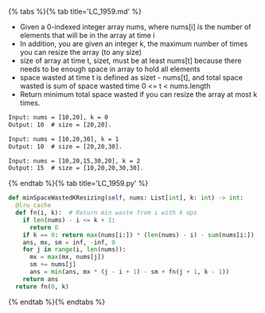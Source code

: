 {% tabs %}{% tab title='LC_1959.md' %}

* Given a 0-indexed integer array nums, where nums[i] is the number of elements that will be in the array at time i
* In addition, you are given an integer k, the maximum number of times you can resize the array (to any size)
* size of array at time t, sizet, must be at least nums[t] because there needs to be enough space in array to hold all elements
* space wasted at time t is defined as sizet - nums[t], and total space wasted is sum of space wasted time 0 <= t < nums.length
* Return minimum total space wasted if you can resize the array at most k times.

```txt
Input: nums = [10,20], k = 0
Output: 10  # size = [20,20].

Input: nums = [10,20,30], k = 1
Output: 10  # size = [20,20,30].

Input: nums = [10,20,15,30,20], k = 2
Output: 15  # size = [10,20,20,30,30].
```

{% endtab %}{% tab title='LC_1959.py' %}

```py
def minSpaceWastedKResizing(self, nums: List[int], k: int) -> int:
  @lru_cache
  def fn(i, k):  # Return min waste from i with k ops
    if len(nums) - i <= k + 1:
      return 0
    if k == 0: return max(nums[i:]) * (len(nums) - i) - sum(nums[i:])
    ans, mx, sm = inf, -inf, 0
    for j in range(i, len(nums)):
      mx = max(mx, nums[j])
      sm += nums[j]
      ans = min(ans, mx * (j - i + 1) - sm + fn(j + 1, k - 1))
    return ans
  return fn(0, k)
```

{% endtab %}{% endtabs %}
